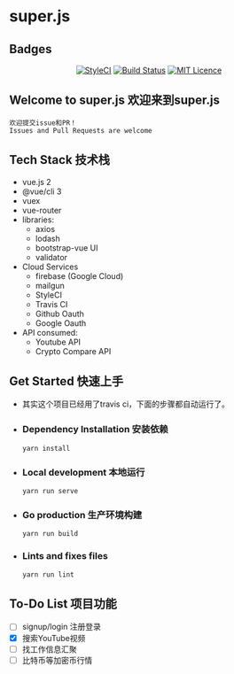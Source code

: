 # super.js

## Badges 

<div align="center">

[![StyleCI](https://github.styleci.io/repos/152890558/shield?branch=master)](https://github.styleci.io/repos/152890558)
[![Build Status](https://travis-ci.org/whizjs/superjs.svg?branch=master)](https://travis-ci.org/whizjs/superjs)
[![MIT Licence](https://badges.frapsoft.com/os/mit/mit.svg?v=103)](LICENSE)  

</div>

## Welcome to super.js 欢迎来到super.js
```
欢迎提交issue和PR！
Issues and Pull Requests are welcome
```

## Tech Stack 技术栈

 - vue.js 2
 - @vue/cli 3
 - vuex
 - vue-router
 - libraries:
    - axios
    - lodash
    - bootstrap-vue UI
    - validator
 - Cloud Services
    - firebase (Google Cloud)
    - mailgun
    - StyleCI
    - Travis CI
    - Github Oauth
    - Google Oauth
 - API consumed:
    - Youtube API
    - Crypto Compare API

## Get Started 快速上手
 - 其实这个项目已经用了travis ci，下面的步骤都自动运行了。


 - ### Dependency Installation 安装依赖
    ```
    yarn install
    ```

 - ### Local development 本地运行
    ```
    yarn run serve
    ```

 - ### Go production 生产环境构建
    ```
    yarn run build
    ```

 - ### Lints and fixes files 
    ```
    yarn run lint
    ```
## To-Do List 项目功能

 - [ ] signup/login 注册登录
 - [x] 搜索YouTube视频
 - [ ] 找工作信息汇聚
 - [ ] 比特币等加密币行情